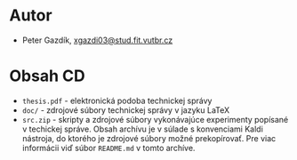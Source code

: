 # Autor

- Peter Gazdík, xgazdi03@stud.fit.vutbr.cz

# Obsah CD

- `thesis.pdf` - elektronická podoba technickej správy
- `doc/` - zdrojové súbory technickej správy v jazyku LaTeX
- `src.zip` - skripty a zdrojové súbory vykonávajúce experimenty popísané v techickej správe. Obsah archívu je v súlade s konvenciami Kaldi nástroja, do ktorého je zdrojové súbory možné prekopírovať. Pre viac informácii viď súbor `README.md` v tomto archíve.

